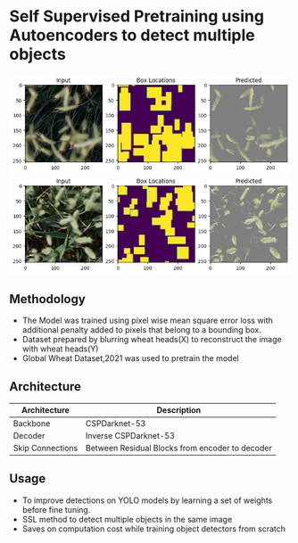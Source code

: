 # Self Supervised Pretraining using Autoencoders to detect multiple objects

![Output_1](outputs/Regularization/w_0.95_lambda_5/output.png)
![Output_2](outputs/Regularization/w_0.95_lambda_5/output_2.png)


## Methodology
- The Model was trained using pixel wise mean square error loss with additional penalty added to pixels that belong to a bounding box.
- Dataset prepared by blurring wheat heads(X) to reconstruct the image with wheat heads(Y)
- Global Wheat Dataset,2021 was used to pretrain the model
  

## Architecture
|Architecture|Description|
|-|----|
|Backbone|CSPDarknet-53|
|Decoder|Inverse CSPDarknet-53|
|Skip Connections|Between Residual Blocks from encoder to decoder|

## Usage
- To improve detections on YOLO models by learning a set of weights before fine tuning.
- SSL method to detect multiple objects in the same image
- Saves on computation cost while training object detectors from scratch